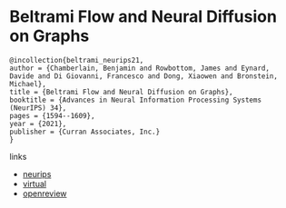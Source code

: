 # Beltrami Flow and Neural Diffusion on Graphs

```
@incollection{beltrami_neurips21,
author = {Chamberlain, Benjamin and Rowbottom, James and Eynard, Davide and Di Giovanni, Francesco and Dong, Xiaowen and Bronstein, Michael},
title = {Beltrami Flow and Neural Diffusion on Graphs},
booktitle = {Advances in Neural Information Processing Systems (NeurIPS) 34},
pages = {1594--1609},
year = {2021},
publisher = {Curran Associates, Inc.}
}
```

links
- [neurips](https://papers.nips.cc//paper/2021/hash/0cbed40c0d920b94126eaf5e707be1f5-Abstract.html)
- [virtual](https://neurips.cc/virtual/2021/poster/27158)
- [openreview](https://openreview.net/forum?id=4YlE2huxEsl)
